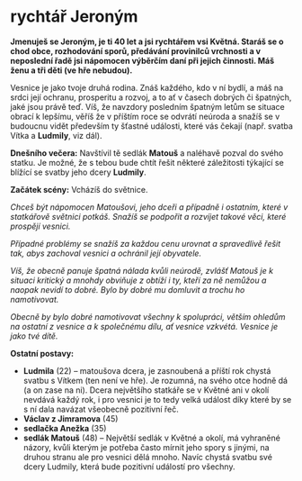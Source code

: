 # rychtář Jeroným

__Jmenuješ se Jeroným, je ti 40 let a jsi rychtářem vsi Květná. Staráš se o chod obce, rozhodování sporů, předávání provinilců vrchnosti a v neposlední řadě jsi nápomocen výběrčím daní při jejich činnosti. Máš ženu a tři děti (ve hře nebudou).__

Vesnice je jako tvoje druhá rodina. Znáš každého, kdo v ní bydlí, a máš na srdci její ochranu, prosperitu a rozvoj, a to ať v časech dobrých či špatných, jaké jsou právě teď. Víš, že navzdory posledním špatným letům se situace obrací k lepšímu, věříš že v příštím roce se odvrátí neúroda a snažíš se v budoucnu vidět především ty šťastné události, které vás čekají (např. svatba Vítka a __Ludmily__, viz dál).

__Dnešního večera:__ Navštívil tě sedlák  __Matouš__ a naléhavě pozval do svého statku. Je možné, že s tebou bude chtít řešit některé záležitosti týkající se blížící se svatby jeho dcery __Ludmily__.

__Začátek scény:__ Vcházíš do světnice.

_Chceš být nápomocen Matoušovi, jeho dceři a případně i ostatním, které v statkářově světnici potkáš. Snažíš se podpořit a rozvíjet takové věci, které prospějí vesnici._

_Případné problémy se snažíš za každou cenu urovnat a spravedlivě řešit tak, abys zachoval vesnici a ochránil její obyvatele._

_Víš, že obecně panuje špatná nálada kvůli neúrodě, zvlášť Matouš je k situaci kritický a mnohdy obviňuje z obtíží i ty, kteří za ně nemůžou a naopak nevidí to dobré. Bylo by dobré mu domluvit a trochu ho namotivovat._

_Obecně by bylo dobré namotivovat všechny k spolupráci, větším ohledům na ostatní z vesnice a k společnému dílu, ať vesnice vzkvétá. Vesnice je jako tvé dítě._

<!-- novy sloupec -->
__Ostatní postavy:__
- __Ludmila__ (22) – matoušova dcera, je zasnoubená a příští rok chystá svatbu s Vítkem (ten není ve hře). Je rozumná, na svého otce hodně dá (a on zase na ni). Dcera největšího statkáře se v Květné ani v okolí nevdává každý rok, i pro vesnici je to tedy velká událost díky které by se s ní dala navázat všeobecně pozitivní řeč.
- __Václav z Jimramova__ (45)
- __sedlačka Anežka__ (35)
- __sedlák Matouš__ (48) – Největší sedlák v Květné a okolí, má vyhraněné názory, kvůli kterým je potřeba často mírnit jeho spory s jinými, na druhou stranu ale pro vesnici dělá mnoho. Navíc chystá svatbu své dcery Ludmily, která bude pozitivní událostí pro všechny.
